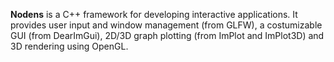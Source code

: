 **Nodens** is a C++ framework for developing interactive applications. It provides user input and window management (from GLFW), a costumizable GUI (from DearImGui), 2D/3D graph plotting (from ImPlot and ImPlot3D) and 3D rendering using OpenGL.
